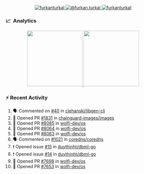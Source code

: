 <p align="center">
  <a href="https://linkedin.com/in/furkanturkal" target="blank">
    <img src="https://img.shields.io/badge/linkedin-%230077B5.svg?&style=for-the-badge&logo=linkedin&logoColor=white" alt="furkanturkal" />
  </a>
  <a href="https://medium.com/@furkan.turkal" target="blank">
    <img src="https://img.shields.io/badge/medium-%2312100E.svg?&style=for-the-badge&logo=medium&logoColor=white" alt="@furkan.turkal" />
  </a>
  <a href="https://twitter.com/furkanturkaI" target="blank">
    <img src="https://img.shields.io/badge/Twitter-1DA1F2?style=for-the-badge&logo=twitter&logoColor=white" alt="furkanturkaI" />
  </a>
</p>

### 📈 &nbsp;Analytics

<p align="center">
  <a href="https://coderstats.net/github/#Dentrax">
    <img height="180em" src="https://github-readme-stats-eight-theta.vercel.app/api?username=Dentrax&show_icons=true&theme=algolia&include_all_commits=true&count_private=true&line_height=26"/>
    <img height="180em" src="https://github-readme-stats-eight-theta.vercel.app/api/top-langs/?username=Dentrax&layout=compact&langs_count=8&theme=algolia&line_height=26"/>
  </a>
</p>

### :zap: Recent Activity

<!--START_SECTION:activity-->
1. 🗣 Commented on [#40](https://github.com/ciehanski/libgen-cli/issues/40#issuecomment-1801559913) in [ciehanski/libgen-cli](https://github.com/ciehanski/libgen-cli)
2. 💪 Opened PR [#1831](https://github.com/chainguard-images/images/pull/1831) in [chainguard-images/images](https://github.com/chainguard-images/images)
3. 💪 Opened PR [#8085](https://github.com/wolfi-dev/os/pull/8085) in [wolfi-dev/os](https://github.com/wolfi-dev/os)
4. 💪 Opened PR [#8064](https://github.com/wolfi-dev/os/pull/8064) in [wolfi-dev/os](https://github.com/wolfi-dev/os)
5. 💪 Opened PR [#8063](https://github.com/wolfi-dev/os/pull/8063) in [wolfi-dev/os](https://github.com/wolfi-dev/os)
6. 🗣 Commented on [#1021](https://github.com/coredns/coredns/issues/1021#issuecomment-1793506594) in [coredns/coredns](https://github.com/coredns/coredns)
7. ❗ Opened issue [#15](https://github.com/duythinht/dbml-go/issues/15) in [duythinht/dbml-go](https://github.com/duythinht/dbml-go)
8. ❗ Opened issue [#14](https://github.com/duythinht/dbml-go/issues/14) in [duythinht/dbml-go](https://github.com/duythinht/dbml-go)
9. 💪 Opened PR [#7698](https://github.com/wolfi-dev/os/pull/7698) in [wolfi-dev/os](https://github.com/wolfi-dev/os)
10. 💪 Opened PR [#7653](https://github.com/wolfi-dev/os/pull/7653) in [wolfi-dev/os](https://github.com/wolfi-dev/os)
<!--END_SECTION:activity-->

